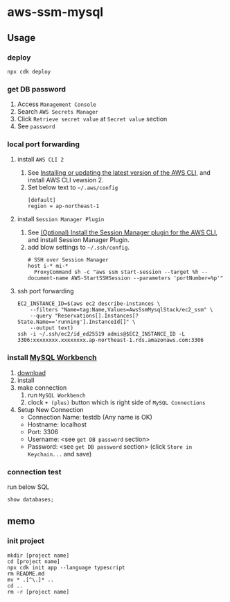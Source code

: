 # aws-ssm-mysql

## Usage
### deploy
```
npx cdk deploy
```

### get DB password
1. Access `Management Console`
2. Search `AWS Secrets Manager`
3. Click `Retrieve secret value` at `Secret value` section
4. See `password`

### local port forwarding
1. install `AWS CLI 2`
   1. See [Installing or updating the latest version of the AWS CLI](https://docs.aws.amazon.com/cli/latest/userguide/getting-started-install.html), and install AWS CLI vewsion 2.
   2. Set below text to  `~/.aws/config`
      ```
      [default]
      region = ap-northeast-1
      ```
2. install `Session Manager Plugin`
   1. See [(Optional) Install the Session Manager plugin for the AWS CLI](https://docs.aws.amazon.com/systems-manager/latest/userguide/session-manager-working-with-install-plugin.html), and install Session Manager Plugin.
   2. add blow settings to `~/.ssh/config`.
      ```
      # SSH over Session Manager
      host i-* mi-*
      	ProxyCommand sh -c "aws ssm start-session --target %h --document-name AWS-StartSSHSession --parameters 'portNumber=%p'"
      ```

4. ssh port forwarding
   ```
   EC2_INSTANCE_ID=$(aws ec2 describe-instances \
       --filters "Name=tag:Name,Values=AwsSsmMysqlStack/ec2_ssm" \
       --query "Reservations[].Instances[?State.Name=='running'].InstanceId[]" \
       --output text)
   ssh -i ~/.ssh/ec2/id_ed25519 admis@$EC2_INSTANCE_ID -L 3306:xxxxxxxx.xxxxxxxx.ap-northeast-1.rds.amazonaws.com:3306
   ```

### install [MySQL Workbench](https://www.mysql.com/jp/products/workbench/)
1. [download](https://www.mysql.com/jp/products/workbench/)
2. install
3. make connection
   1. run `MySQL Workbench`
   2. clock `+ (plus)` button which is right side of `MySQL Connections`
4. Setup New Connection
   - Connection Name: testdb (Any name is OK)
   - Hostname: localhost
   - Port: 3306
   - Username: <see `get DB password` section>
   - Password: <see `get DB password` section> (click `Store in Keychain...` and save)


### connection test
run below SQL
```SQL
show databases;
```

## memo
### init project
```
mkdir [project name]
cd [project name]
npx cdk init app --language typescript
rm README.md
mv * .[^\.]* ..
cd ..
rm -r [project name]
```
